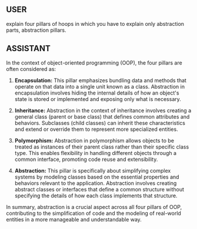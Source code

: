 ## USER
explain four pillars of hoops in which you have to explain only abstraction parts, abstraction pillars.

## ASSISTANT
In the context of object-oriented programming (OOP), the four pillars are often considered as:

1. **Encapsulation:** This pillar emphasizes bundling data and methods that operate on that data into a single unit known as a class. Abstraction in encapsulation involves hiding the internal details of how an object's state is stored or implemented and exposing only what is necessary.

2. **Inheritance:** Abstraction in the context of inheritance involves creating a general class (parent or base class) that defines common attributes and behaviors. Subclasses (child classes) can inherit these characteristics and extend or override them to represent more specialized entities.

3. **Polymorphism:** Abstraction in polymorphism allows objects to be treated as instances of their parent class rather than their specific class type. This enables flexibility in handling different objects through a common interface, promoting code reuse and extensibility.

4. **Abstraction:** This pillar is specifically about simplifying complex systems by modeling classes based on the essential properties and behaviors relevant to the application. Abstraction involves creating abstract classes or interfaces that define a common structure without specifying the details of how each class implements that structure.

In summary, abstraction is a crucial aspect across all four pillars of OOP, contributing to the simplification of code and the modeling of real-world entities in a more manageable and understandable way.